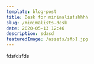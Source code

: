 ```yaml
---
template: blog-post
title: Desk for minimalistshhhh
slug: /minimalists-desk
date: 2020-05-13 12:46
description: sdasd
featuredImage: /assets/sfp1.jpg
---
```

fdsfdsfds